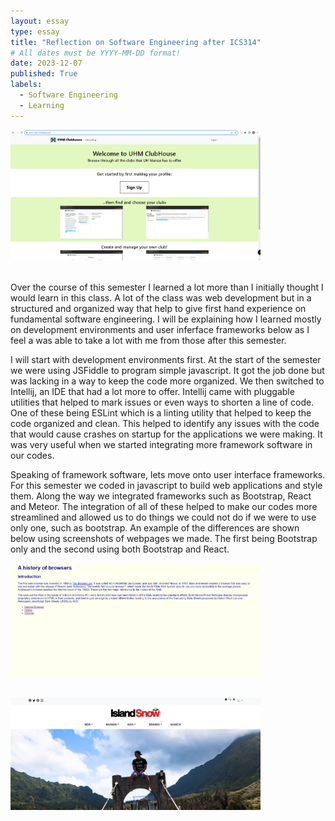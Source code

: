 ```yaml
---
layout: essay
type: essay
title: "Reflection on Software Engineering after ICS314"
# All dates must be YYYY-MM-DD format!
date: 2023-12-07
published: True
labels:
  - Software Engineering
  - Learning
---
```

<img width="400px" class="rounded float-start pe-4" src="Capture.PNG"><br><br>  

Over the course of this semester I learned a lot more than I initially thought I would learn in this class.
A lot of the class was web development but in a structured and organized way that help to give first hand experience
on fundamental software engineering. I will be explaining how I learned mostly on development environments and user 
inferface frameworks below as I feel a was able to take a lot with me from those after this semester.

I will start with development environments first. At the start of the semester we were using JSFiddle to program simple
javascript. It got the job done but was lacking in a way to keep the code more organized. We then switched to Intellij, 
an IDE that had a lot more to offer. Intellij came with pluggable utilities that helped to mark issues or even ways to 
shorten a line of code. One of these being ESLint which is a linting utility that helped to keep the code organized and
clean. This helped to identify any issues with the code that would cause crashes on startup for the applications we were
making. It was very useful when we started integrating more framework software in our codes.

Speaking of framework software, lets move onto user interface frameworks. For this semester we coded in javascript to build
web applications and style them. Along the way we integrated frameworks such as Bootstrap, React and Meteor. The integration 
of all of these helped to make our codes more streamlined and allowed us to do things we could not do if we were to use only 
one, such as bootstrap. An example of the differences are shown below using screenshots of webpages we made. The first being 
Bootstrap only and the second using both Bootstrap and React.<br>

<img width="400px" class="rounded float-start pe-4" src="Screenshot 2023-10-04 211559.png"><br><br>  

<img width="400px" class="rounded float-start pe-4" src="Screenshot 2023-10-04 211739.png"><br><br>  

